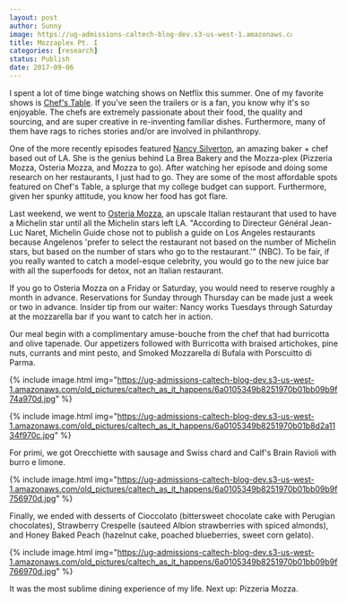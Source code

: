 ```yaml
---
layout: post
author: Sunny
image: https://ug-admissions-caltech-blog-dev.s3-us-west-1.amazonaws.com/old_pictures/caltech_as_it_happens/6a0105349b8251970b01b8d2a11318970c.jpg
title: Mozzaplex Pt. I
categories: [research]
status: Publish
date: 2017-09-06
---
```



<div style="direction: ltr; margin-top: 0in; margin-left: 0in; width: 6.1201in;">
<div style="direction: ltr; margin-top: 0in; margin-left: 0in; width: 6.1201in;">
I spent a lot of time binge watching shows on Netflix this summer. One of my favorite shows is <a href="https://www.netflix.com/title/80007945">Chef's Table</a>. If you've seen the trailers or is a fan, you know why it's so enjoyable. The chefs are extremely passionate about their food, the quality and sourcing, and are super creative in re-inventing familiar dishes. Furthermore, many of them have rags to riches stories and/or are involved in philanthropy.


One of the more recently episodes featured <a href="https://en.wikipedia.org/wiki/Nancy_Silverton">Nancy Silverton</a>, an amazing baker + chef based out of LA. She is the genius behind La Brea Bakery and the Mozza-plex (Pizzeria Mozza, Osteria Mozza, and Mozza to go). After watching her episode and doing some research on her restaurants, I just had to go. They are some of the most affordable spots featured on Chef's Table, a splurge that my college budget can support. Furthermore, given her spunky attitude, you know her food has got flare.


Last weekend, we went to <a href="https://osteriamozza.com/">Osteria Mozza</a>, an upscale Italian restaurant that used to have a Michelin star until all the Michelin stars left LA. "According to Directeur Général Jean-Luc Naret, Michelin Guide chose not to publish a guide on Los Angeles restaurants because Angelenos 'prefer to select the restaurant not based on the number of Michelin stars, but based on the number of stars who go to the restaurant.'" (NBC). To be fair, if you really wanted to catch a model-esque celebrity, you would go to the new juice bar with all the superfoods for detox, not an Italian restaurant.


If you go to Osteria Mozza on a Friday or Saturday, you would need to reserve roughly a month in advance. Reservations for Sunday through Thursday can be made just a week or two in advance. Insider tip from our waiter: Nancy works Tuesdays through Saturday at the mozzarella bar if you want to catch her in action.


Our meal begin with a complimentary amuse-bouche from the chef that had burricotta and olive tapenade. Our appetizers followed with Burricotta with braised artichokes, pine nuts, currants and mint pesto, and Smoked Mozzarella di Bufala with Porscuitto di Parma.


{% include image.html img="https://ug-admissions-caltech-blog-dev.s3-us-west-1.amazonaws.com/old_pictures/caltech_as_it_happens/6a0105349b8251970b01bb09b9f74a970d.jpg" %}

{% include image.html img="https://ug-admissions-caltech-blog-dev.s3-us-west-1.amazonaws.com/old_pictures/caltech_as_it_happens/6a0105349b8251970b01b8d2a1134f970c.jpg" %}

For primi, we got Orecchiette with sausage and Swiss chard and Calf's Brain Ravioli with burro e limone.




{% include image.html img="https://ug-admissions-caltech-blog-dev.s3-us-west-1.amazonaws.com/old_pictures/caltech_as_it_happens/6a0105349b8251970b01bb09b9f756970d.jpg" %}

Finally, we ended with desserts of Cioccolato (bittersweet chocolate cake with Perugian chocolates), Strawberry Crespelle (sauteed Albion strawberries with spiced almonds), and Honey Baked Peach (hazelnut cake, poached blueberries, sweet corn gelato).




{% include image.html img="https://ug-admissions-caltech-blog-dev.s3-us-west-1.amazonaws.com/old_pictures/caltech_as_it_happens/6a0105349b8251970b01bb09b9f766970d.jpg" %}


It was the most sublime dining experience of my life. Next up: Pizzeria Mozza.



